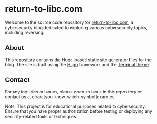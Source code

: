 # return-to-libc.com

Welcome to the source code repository for [return-to-libc.com](https://return-to-libc.com), a cybersecurity blog dedicated to exploring various cybersecurity topics, including reversing.

## About

This repository contains the Hugo-based static site generator files for the blog. The site is built using the [Hugo](https://gohugo.io/) framework and the [Terminal theme](https://github.com/panr/hugo-theme-terminal).

## Contact

For any inquiries or issues, please open an issue in this repository or contact us at elraro[you-know-which-symbol]elraro.eu

Note: This project is for educational purposes related to cybersecurity. Ensure that you have proper authorization before testing or deploying any security-related tools or techniques.

